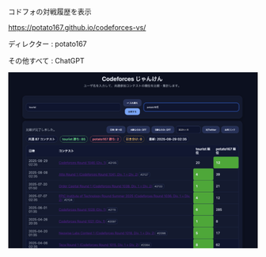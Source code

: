 コドフォの対戦履歴を表示

https://potato167.github.io/codeforces-vs/

ディレクター : potato167

その他すべて : ChatGPT


![](img/c.png)
